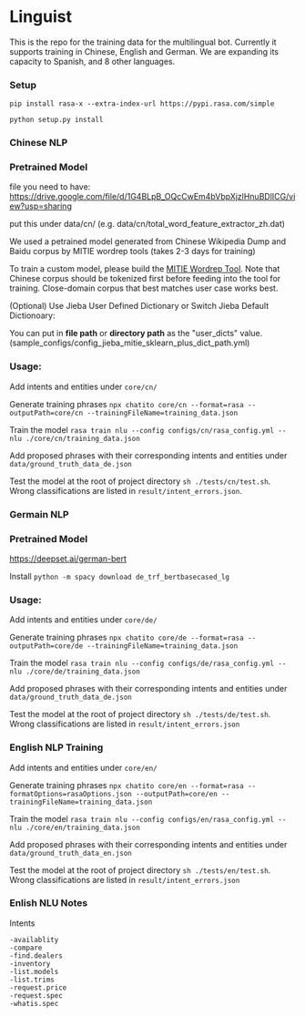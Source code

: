 # Linguist
This is the repo for the training data for the multilingual bot.
Currently it supports training in Chinese, English and German. We are expanding its capacity to Spanish, and 8 other languages.

### Setup
`pip install rasa-x --extra-index-url https://pypi.rasa.com/simple`

`python setup.py install`





### Chinese NLP
### Pretrained Model
file you need to have: https://drive.google.com/file/d/1G4BLpB_OQcCwEm4bVbpXjzlHnuBDlICG/view?usp=sharing

put this under data/cn/ (e.g. data/cn/total_word_feature_extractor_zh.dat)

We used a petrained model generated from Chinese Wikipedia Dump and Baidu corpus by MITIE wordrep tools (takes 2-3 days for training)

To train a custom model, please build the [MITIE Wordrep Tool](https://github.com/mit-nlp/MITIE/tree/master/tools/wordrep). Note that Chinese corpus should be tokenized first before feeding into the tool for training. Close-domain corpus that best matches user case works best.

(Optional) Use Jieba User Defined Dictionary or Switch Jieba Default Dictionoary:

You can put in **file path** or **directory path** as the "user_dicts" value. (sample_configs/config_jieba_mitie_sklearn_plus_dict_path.yml)

### Usage:

Add intents and entities under `core/cn/`

Generate training phrases `npx chatito core/cn --format=rasa --outputPath=core/cn --trainingFileName=training_data.json`

Train the model `rasa train nlu --config configs/cn/rasa_config.yml --nlu ./core/cn/training_data.json`

Add proposed phrases with their corresponding intents and entities under `data/ground_truth_data_de.json`

Test the model at the root of project directory `sh ./tests/cn/test.sh`. Wrong classifications are listed in `result/intent_errors.json`.

### Germain NLP
### Pretrained Model
https://deepset.ai/german-bert

Install `python -m spacy download de_trf_bertbasecased_lg`

### Usage:

Add intents and entities under `core/de/`

Generate training phrases `npx chatito core/de --format=rasa --outputPath=core/de --trainingFileName=training_data.json`

Train the model `rasa train nlu --config configs/de/rasa_config.yml --nlu ./core/de/training_data.json`

Add proposed phrases with their corresponding intents and entities under `data/ground_truth_data_de.json`

Test the model at the root of project directory `sh ./tests/de/test.sh`. Wrong classifications are listed in `result/intent_errors.json`


### English NLP Training

Add intents and entities under `core/en/`

Generate training phrases `npx chatito core/en --format=rasa --formatOptions=rasaOptions.json --outputPath=core/en --trainingFileName=training_data.json`

Train the model `rasa train nlu --config configs/en/rasa_config.yml --nlu ./core/en/training_data.json`

Add proposed phrases with their corresponding intents and entities under `data/ground_truth_data_en.json`

Test the model at the root of project directory `sh ./tests/en/test.sh`. Wrong classifications are listed in `result/intent_errors.json`

### Enlish NLU Notes

Intents
    
    -availablity
    -compare
    -find.dealers
    -inventory
    -list.models
    -list.trims
    -request.price
    -request.spec
    -whatis.spec
